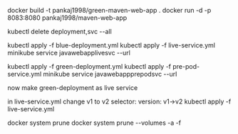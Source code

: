 docker build -t pankaj1998/green-maven-web-app .
docker run -d -p 8083:8080 pankaj1998/maven-web-app

kubectl delete deployment,svc --all 



kubectl apply -f blue-deployment.yml
kubectl apply -f live-service.yml
minikube service javawebapplivesvc --url

kubectl apply -f green-deployment.yml
kubectl apply -f pre-pod-service.yml
minikube service javawebappprepodsvc --url


now make green-deployment as live service

in live-service.yml change v1 to v2
selector:
    version: v1->v2
kubectl apply -f live-service.yml


docker system prune 
docker system prune --volumes -a -f



